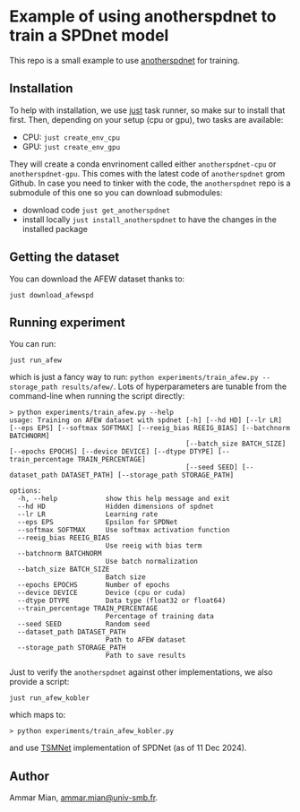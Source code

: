 # Example of using anotherspdnet to train a SPDnet model

This repo is a small example to use [anotherspdnet](https://github.com/AmmarMian/anotherspdnet) for training.

## Installation

To help with installation, we use [just](https://github.com/casey/just) task runner, so make sur to install that first. Then, depending on your setup (cpu or gpu), two tasks are available:
* CPU: `just create_env_cpu`
* GPU: `just create_env_gpu`

They will create a conda envrinoment called either `anotherspdnet-cpu` or `anotherspdnet-gpu`. This comes with the latest code of `anotherspdnet` grom Github. In case you need to tinker with the code, the `anotherspdnet` repo is a submodule of this one so you can download submodules:
* download code `just get_anotherspdnet`
* install locally `just install_anotherspdnet` to have the changes in the installed package


## Getting the dataset

You can download the AFEW dataset thanks to:
```console
just download_afewspd
```

## Running experiment

You can run:
```console
just run_afew
```
which is just a fancy way to run: `python experiments/train_afew.py --storage_path results/afew/`. Lots of hyperparameters are tunable from the command-line when running the script directly:

```console
> python experiments/train_afew.py --help
usage: Training on AFEW dataset with spdnet [-h] [--hd HD] [--lr LR] [--eps EPS] [--softmax SOFTMAX] [--reeig_bias REEIG_BIAS] [--batchnorm BATCHNORM]
                                            [--batch_size BATCH_SIZE] [--epochs EPOCHS] [--device DEVICE] [--dtype DTYPE] [--train_percentage TRAIN_PERCENTAGE]
                                            [--seed SEED] [--dataset_path DATASET_PATH] [--storage_path STORAGE_PATH]

options:
  -h, --help            show this help message and exit
  --hd HD               Hidden dimensions of spdnet
  --lr LR               Learning rate
  --eps EPS             Epsilon for SPDNet
  --softmax SOFTMAX     Use softmax activation function
  --reeig_bias REEIG_BIAS
                        Use reeig with bias term
  --batchnorm BATCHNORM
                        Use batch normalization
  --batch_size BATCH_SIZE
                        Batch size
  --epochs EPOCHS       Number of epochs
  --device DEVICE       Device (cpu or cuda)
  --dtype DTYPE         Data type (float32 or float64)
  --train_percentage TRAIN_PERCENTAGE
                        Percentage of training data
  --seed SEED           Random seed
  --dataset_path DATASET_PATH
                        Path to AFEW dataset
  --storage_path STORAGE_PATH
                        Path to save results
```


Just to verify the `anotherspdnet` against other implementations, we also provide a script:
```console
just run_afew_kobler
```
which maps to:
```console
> python experiments/train_afew_kobler.py
```

and use [TSMNet](https://github.com/rkobler/TSMNet) implementation of SPDNet (as of 11 Dec 2024).

## Author

Ammar Mian, [ammar.mian@univ-smb.fr](mailto:ammar.mian@univ-smb.fr).
